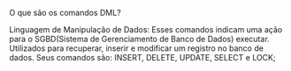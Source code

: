 O que são os comandos DML?

Linguagem de Manipulação de Dados: Esses comandos indicam uma ação para o SGBD(Sistema de Gerenciamento de Banco de Dados) executar. Utilizados para recuperar, inserir e modificar um registro no banco de dados. Seus comandos são: INSERT, DELETE, UPDATE, SELECT e LOCK;
